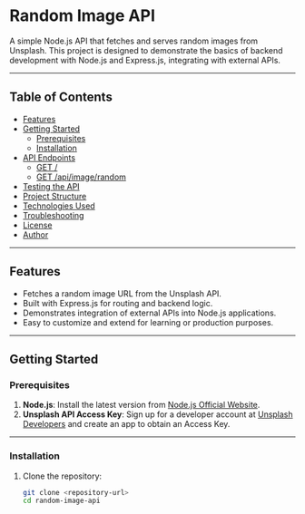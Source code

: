 # Random Image API

A simple Node.js API that fetches and serves random images from Unsplash. This project is designed to demonstrate the basics of backend development with Node.js and Express.js, integrating with external APIs.

---

## Table of Contents
- [Features](#features)
- [Getting Started](#getting-started)
  - [Prerequisites](#prerequisites)
  - [Installation](#installation)
- [API Endpoints](#api-endpoints)
  - [GET /](#get-)
  - [GET /api/image/random](#get-apiimagerandom)
- [Testing the API](#testing-the-api)
- [Project Structure](#project-structure)
- [Technologies Used](#technologies-used)
- [Troubleshooting](#troubleshooting)
- [License](#license)
- [Author](#author)

---

## Features

- Fetches a random image URL from the Unsplash API.
- Built with Express.js for routing and backend logic.
- Demonstrates integration of external APIs into Node.js applications.
- Easy to customize and extend for learning or production purposes.

---

## Getting Started

### Prerequisites

1. **Node.js**: Install the latest version from [Node.js Official Website](https://nodejs.org/).
2. **Unsplash API Access Key**: Sign up for a developer account at [Unsplash Developers](https://unsplash.com/developers) and create an app to obtain an Access Key.

---

### Installation

1. Clone the repository:
   ```bash
   git clone <repository-url>
   cd random-image-api
